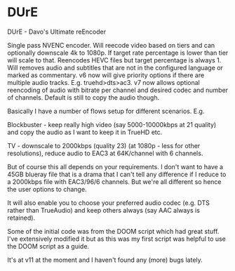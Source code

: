 # DUrE
DUrE - Davo's Ultimate reEncoder

 Single pass NVENC encoder. Will reecode video based on tiers and can optionally downscale 4k to 1080p. If target rate percentage is lower than tier will scale to that. Reencodes HEVC files but target percentage is always 1. Will removes audio and subtitles that are not in the configured language or marked as commentary. v6 now will give priority options if there are multiple audio tracks. E.g. truehd>dts>ac3. v7 now allows optional reencoding of audio with bitrate per channel and desired codec and number of channels. Default is still to copy the audio though.

Basically I have a number of flows setup for different scenarios. E.g.

Blockbuster - keep really high video (say 5000-10000kbps at 21 quality) and copy the audio as I want to keep it in TrueHD etc.

TV - downscale to 2000kbps (quality 23) (at 1080p - less for other resolutions), reduce audio to EAC3 at 64K/channel with 6 channels.

But of course this all depends on your requirements. I don't want to have a 45GB blueray file that is a drama that I can't tell any difference if I reduce to a 2000kbps file with EAC3/96/6 channels. But we're all different so hence the user options to change.

It will also enable you to choose your preferred audio codec (e.g. DTS rather than TrueAudio) and keep others always (say AAC always is retained).

Some of the initial code was from the DOOM script which had great stuff. I've extensively modified it but as this was my first script was helpful to use the DOOM script as a guide.

It's at v11 at the moment and I haven't found any (more) bugs lately. 
